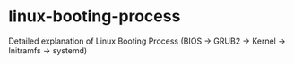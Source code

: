 # linux-booting-process
Detailed explanation of Linux Booting Process (BIOS → GRUB2 → Kernel → Initramfs → systemd)
